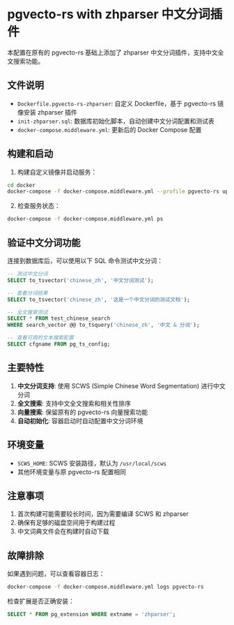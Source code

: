 # pgvecto-rs with zhparser 中文分词插件

本配置在原有的 pgvecto-rs 基础上添加了 zhparser 中文分词插件，支持中文全文搜索功能。

## 文件说明

- `Dockerfile.pgvecto-rs-zhparser`: 自定义 Dockerfile，基于 pgvecto-rs 镜像安装 zhparser 插件
- `init-zhparser.sql`: 数据库初始化脚本，自动创建中文分词配置和测试表
- `docker-compose.middleware.yml`: 更新后的 Docker Compose 配置

## 构建和启动

1. 构建自定义镜像并启动服务：
```bash
cd docker
docker-compose -f docker-compose.middleware.yml --profile pgvecto-rs up --build -d
```

2. 检查服务状态：
```bash
docker-compose -f docker-compose.middleware.yml ps
```

## 验证中文分词功能

连接到数据库后，可以使用以下 SQL 命令测试中文分词：

```sql
-- 测试中文分词
SELECT to_tsvector('chinese_zh', '中文分词测试');

-- 查看分词结果
SELECT to_tsvector('chinese_zh', '这是一个中文分词的测试文档');

-- 全文搜索测试
SELECT * FROM test_chinese_search 
WHERE search_vector @@ to_tsquery('chinese_zh', '中文 & 分词');

-- 查看可用的文本搜索配置
SELECT cfgname FROM pg_ts_config;
```

## 主要特性

1. **中文分词支持**: 使用 SCWS (Simple Chinese Word Segmentation) 进行中文分词
2. **全文搜索**: 支持中文全文搜索和相关性排序
3. **向量搜索**: 保留原有的 pgvecto-rs 向量搜索功能
4. **自动初始化**: 容器启动时自动配置中文分词环境

## 环境变量

- `SCWS_HOME`: SCWS 安装路径，默认为 `/usr/local/scws`
- 其他环境变量与原 pgvecto-rs 配置相同

## 注意事项

1. 首次构建可能需要较长时间，因为需要编译 SCWS 和 zhparser
2. 确保有足够的磁盘空间用于构建过程
3. 中文词典文件会在构建时自动下载

## 故障排除

如果遇到问题，可以查看容器日志：
```bash
docker-compose -f docker-compose.middleware.yml logs pgvecto-rs
```

检查扩展是否正确安装：
```sql
SELECT * FROM pg_extension WHERE extname = 'zhparser';
```